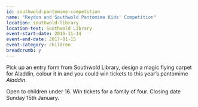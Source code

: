 ```yaml
---
id: southwold-pantomime-competition
name: "Reydon and Southwold Pantomime Kids' Competition"
location: southwold-library
location-text: Southwold Library
event-start-date: 2016-11-14
event-end-date: 2017-01-15
event-category: children
breadcrumb: y
---
```


Pick up an entry form from Southwold Library, design a magic flying carpet for Aladdin, colour it in and you could win tickets to this year’s pantomime <cite>Aladdin</cite>.

Open to children under 16.  Win tickets for a family of four. Closing date Sunday 15th January.
